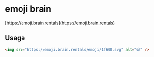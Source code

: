 # emoji brain

[https://emoji.brain.rentals](https://emoji.brain.rentals)

## Usage

```html
<img src="https://emoji.brain.rentals/emoji/1f600.svg" alt="😀" />
```
